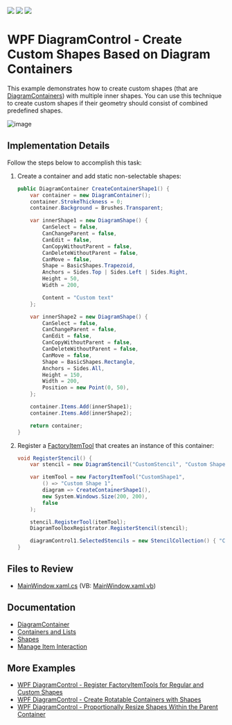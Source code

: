 <!-- default badges list -->
![](https://img.shields.io/endpoint?url=https://codecentral.devexpress.com/api/v1/VersionRange/659313972/17.1.3%2B)
[![](https://img.shields.io/badge/Open_in_DevExpress_Support_Center-FF7200?style=flat-square&logo=DevExpress&logoColor=white)](https://supportcenter.devexpress.com/ticket/details/T1174650)
[![](https://img.shields.io/badge/📖_How_to_use_DevExpress_Examples-e9f6fc?style=flat-square)](https://docs.devexpress.com/GeneralInformation/403183)
<!-- default badges end -->

# WPF DiagramControl - Create Custom Shapes Based on Diagram Containers

This example demonstrates how to create custom shapes (that are [DiagramContainers](https://docs.devexpress.com/WPF/DevExpress.Xpf.Diagram.DiagramContainer)) with multiple inner shapes. You can use this technique to create custom shapes if their geometry should consist of combined predefined shapes.

![image](https://github.com/DevExpress-Examples/wpf-diagram-create-custom-shapes-based-on-diagram-containers/assets/65009440/1e674051-640a-43a0-a421-37499a184e72)

## Implementation Details

Follow the steps below to accomplish this task:

1. Create a container and add static non-selectable shapes:

   ```cs
   public DiagramContainer CreateContainerShape1() {
       var container = new DiagramContainer();
       container.StrokeThickness = 0;
       container.Background = Brushes.Transparent;

       var innerShape1 = new DiagramShape() {
           CanSelect = false,
           CanChangeParent = false,
           CanEdit = false,
           CanCopyWithoutParent = false,
           CanDeleteWithoutParent = false,
           CanMove = false,
           Shape = BasicShapes.Trapezoid,
           Anchors = Sides.Top | Sides.Left | Sides.Right,
           Height = 50,
           Width = 200,

           Content = "Custom text"
       };

       var innerShape2 = new DiagramShape() {
           CanSelect = false,
           CanChangeParent = false,
           CanEdit = false,
           CanCopyWithoutParent = false,
           CanDeleteWithoutParent = false,
           CanMove = false,
           Shape = BasicShapes.Rectangle,
           Anchors = Sides.All,
           Height = 150,
           Width = 200,
           Position = new Point(0, 50),
       };

       container.Items.Add(innerShape1);
       container.Items.Add(innerShape2);

       return container;
   }
   ```

2. Register a [FactoryItemTool](https://docs.devexpress.com/CoreLibraries/DevExpress.Diagram.Core.FactoryItemTool) that creates an instance of this container:

   ```cs
   void RegisterStencil() {
       var stencil = new DiagramStencil("CustomStencil", "Custom Shapes");

       var itemTool = new FactoryItemTool("CustomShape1",
           () => "Custom Shape 1",
           diagram => CreateContainerShape1(),
           new System.Windows.Size(200, 200),
           false
       );

       stencil.RegisterTool(itemTool);
       DiagramToolboxRegistrator.RegisterStencil(stencil);

       diagramControl1.SelectedStencils = new StencilCollection() { "CustomStencil" };
   }
   ```

## Files to Review

- [MainWindow.xaml.cs](./CS/WpfApp13/MainWindow.xaml.cs) (VB: [MainWindow.xaml.vb](./VB/WpfApp13/MainWindow.xaml.vb))

## Documentation

- [DiagramContainer](https://docs.devexpress.com/WPF/DevExpress.Xpf.Diagram.DiagramContainer)
- [Containers and Lists](https://docs.devexpress.com/WPF/117205/controls-and-libraries/diagram-control/diagram-items/containers)
- [Shapes](https://docs.devexpress.com/WPF/116099/controls-and-libraries/diagram-control/diagram-items/shapes)
- [Manage Item Interaction](https://docs.devexpress.com/WPF/120257/controls-and-libraries/diagram-control/diagram-items/managing-items-interaction)

## More Examples

- [WPF DiagramControl - Register FactoryItemTools for Regular and Custom Shapes](https://github.com/DevExpress-Examples/wpf-diagram-register-factoryitemtools-for-shapes)
- [WPF DiagramControl - Create Rotatable Containers with Shapes](https://github.com/DevExpress-Examples/wpf-diagram-create-rotatable-containers-with-shapes)
- [WPF DiagramControl - Proportionally Resize Shapes Within the Parent Container](https://github.com/DevExpress-Examples/wpf-diagram-proportionally-resize-shapes-within-container)
